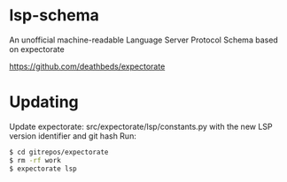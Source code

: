 # lsp-schema
An unofficial machine-readable Language Server Protocol Schema based on expectorate

https://github.com/deathbeds/expectorate

# Updating

Update expectorate: src/expectorate/lsp/constants.py with the new LSP version identifier and git hash
Run:
```bash
$ cd gitrepos/expectorate
$ rm -rf work
$ expectorate lsp
```
